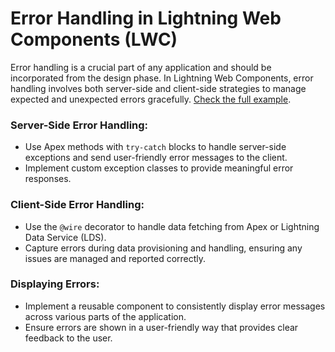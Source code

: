 # Error Handling in Lightning Web Components (LWC)

Error handling is a crucial part of any application and should be incorporated from the design phase. In Lightning Web Components, error handling involves both server-side and client-side strategies to manage expected and unexpected errors gracefully. [Check the full example](../LWC_Standards/Examples.js/#L1).

### Server-Side Error Handling: 
- Use Apex methods with `try-catch` blocks to handle server-side exceptions and send user-friendly error messages to the client.
- Implement custom exception classes to provide meaningful error responses.

### Client-Side Error Handling:
- Use the `@wire` decorator to handle data fetching from Apex or Lightning Data Service (LDS).
- Capture errors during data provisioning and handling, ensuring any issues are managed and reported correctly.

### Displaying Errors:
- Implement a reusable component to consistently display error messages across various parts of the application.
- Ensure errors are shown in a user-friendly way that provides clear feedback to the user.
